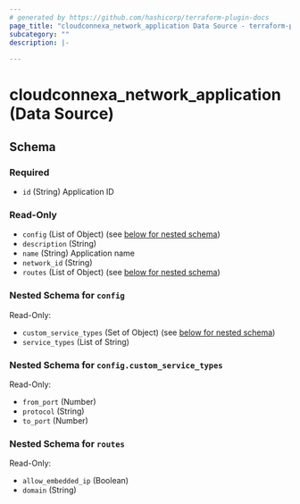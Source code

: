 ```yaml
---
# generated by https://github.com/hashicorp/terraform-plugin-docs
page_title: "cloudconnexa_network_application Data Source - terraform-provider-cloudconnexa"
subcategory: ""
description: |-
  
---
```


# cloudconnexa_network_application (Data Source)





<!-- schema generated by tfplugindocs -->
## Schema

### Required

- `id` (String) Application ID

### Read-Only

- `config` (List of Object) (see [below for nested schema](#nestedatt--config))
- `description` (String)
- `name` (String) Application name
- `network_id` (String)
- `routes` (List of Object) (see [below for nested schema](#nestedatt--routes))

<a id="nestedatt--config"></a>
### Nested Schema for `config`

Read-Only:

- `custom_service_types` (Set of Object) (see [below for nested schema](#nestedobjatt--config--custom_service_types))
- `service_types` (List of String)

<a id="nestedobjatt--config--custom_service_types"></a>
### Nested Schema for `config.custom_service_types`

Read-Only:

- `from_port` (Number)
- `protocol` (String)
- `to_port` (Number)



<a id="nestedatt--routes"></a>
### Nested Schema for `routes`

Read-Only:

- `allow_embedded_ip` (Boolean)
- `domain` (String)
